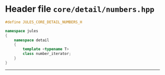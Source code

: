 ---
---

# Header file `core/detail/numbers.hpp`<a id="core/detail/numbers.hpp"></a>

``` cpp
#define JULES_CORE_DETAIL_NUMBERS_H

namespace jules
{
    namespace detail
    {
        template <typename T>
        class number_iterator;
    }
}
```

-----
